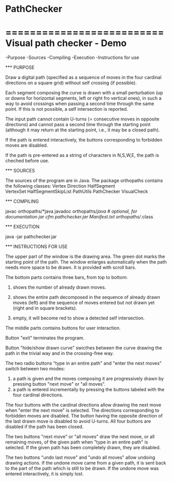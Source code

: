 # PathChecker

==========================
Visual path checker - Demo
==========================

-Purpose
-Sources
-Compiling
-Execution
-Instructions for use

*** PURPOSE

Draw a digital path (specified as a sequence of moves in the four cardinal
directions on a square grid) without self crossing (if possible).

Each segment composing the curve is drawn with a small perturbation
(up or downs for horizontal segments, left or right fro vertical ones),
in such a way to avoid crossings when passing a second time through the
same point. If this is not possible, a self intersection is reported.

The input path cannot contain U-turns (= consecutive moves in opposite
directions) and cannot pass a second time through the starting point
(although it may return at the starting point, i.e., it may be a closed
path).

If the path is entered interactively, the buttons corresponding to
forbidden moves are disabled.

If the path is pre-entered as a string of characters in N,S,W,E, the
path is cheched before use.

*** SOURCES

The sources of the program are in Java. The package orthopaths contains
the following classes:
 Vertex
 Direction
 HalfSegment             
 VertexSet
 HalfSegmentSkipList
 PathUtils
 PathChecker
 VisualCheck

*** COMPILING

  javac orthopaths/*java
  javadoc  orthopaths/*java # optional, for documentation
  jar cfm pathchecker.jar Manifest.txt orthopaths/*.class

*** EXECUTION

  java -jar pathchecker.jar 

*** INSTRUCTIONS FOR USE

The upper part of the window is the drawing area. The green dot marks the
starting point of the path. The window enlarges automatically when the path
needs more space to be drawn. It is provided with scroll bars.

The bottom parts contains three bars, from top to bottom:

1) shows the number of already drawn moves.

2) shows the entire path decomposed in the sequence of already drawn moves
(left) and the sequence of moves entered but not drawn yet (right and in
square brackets).

3) empty, it will become red to show a detected self intersection.

The middle parts contains buttons for user interaction.

Button "exit" terminates the program.

Button "hide/show drawn curve" swicthes between the curve drawing the path
in the trivial way and in the crossing-free way.

The two radio buttons "type in an entire path" and "enter the next moves"
switch between two modes:
1) a path is given and the moves composing it are progressively drawn 
by pressing button "next move" or "all moves".
2) a path is entered incrementally by pressing the buttons labeled with
the four cardinal directions.

The four buttons with the cardinal directions allow drawing the next
move when "enter the next move" is selected. The directions corresponding
to forbidden moves are disabled. The button having the opposite direction of
the last drawn move is disabled to avoid U-turns. All four buttons are
disabled if the path has been closed.

The two buttons "next move" or "all moves" draw the next move, or all
remaining moves, of the given path when "type in an entire path" is
selected. If the given path has been completely drawn, they are disabled.

The two buttons "undo last move" and "undo all moves" allow undoing 
drawing actions. If the undone move came from a given path, it is sent back
to the part of the path which is still to be drawn. If the undone move 
was entered interactively, it is simply lost.
